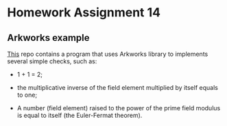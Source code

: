 # Homework Assignment 14

##  Arkworks example

[This](https://github.com/nlipartiia-hacken/arkworks-example/tree/master) repo contains a program that uses Arkworks library to implements several simple checks, such as:

- 1 + 1 = 2;

- the multiplicative inverse of the field element multiplied by itself equals to one;

- A number (field element) raised to the power of the prime field modulus is equal to itself (the Euler-Fermat theorem).
